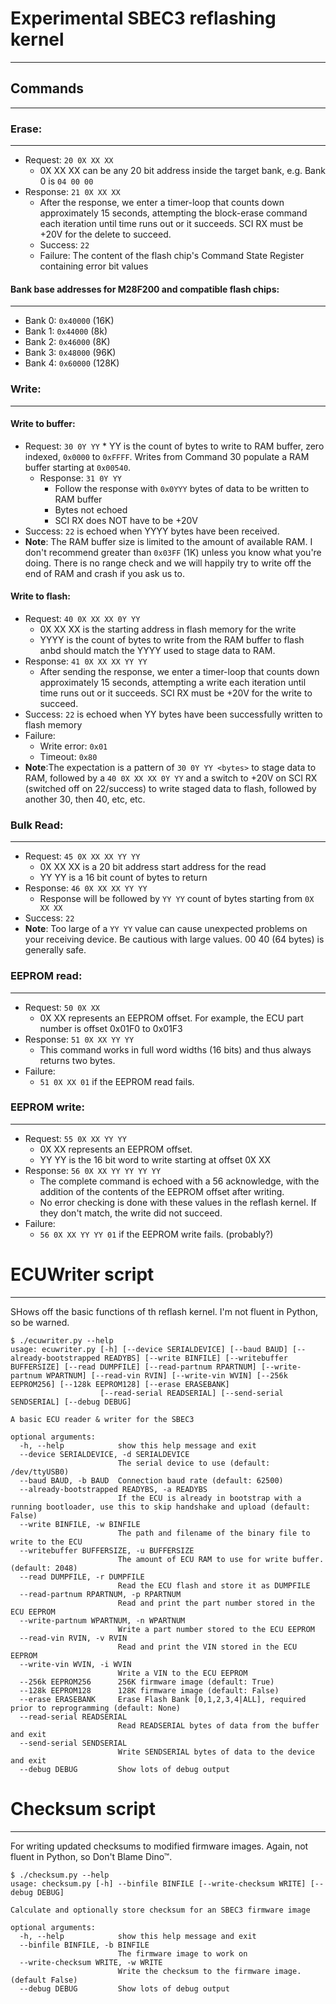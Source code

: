 # Experimental SBEC3 reflashing kernel
---------  

## Commands
---------

### Erase:
---------
  * Request: ````20 0X XX XX````
     * 0X XX XX can be any 20 bit address inside the target bank, e.g. Bank 0 is ````04 00 00````
  * Response: ````21 0X XX XX````
     * After the response, we enter a timer-loop that counts down approximately 15 seconds, attempting the block-erase command each iteration until time runs out or it succeeds.  SCI RX must be +20V for the delete to succeed.
    * Success: ````22````
    * Failure: The content of the flash chip's Command State Register containing error bit values

#### Bank base addresses for M28F200 and compatible flash chips:
---------
   * Bank 0: ````0x40000```` (16K)
   * Bank 1: ````0x44000```` (8k)
   * Bank 2: ````0x46000```` (8K)
   * Bank 3: ````0x48000```` (96K)
   * Bank 4: ````0x60000```` (128K)

### Write:
---------

#### Write to buffer:
  * Request: ````30 0Y YY````
         * YY is the count of bytes to write to RAM buffer, zero indexed, ````0x0000```` to ````0xFFFF````. Writes from Command 30 populate a RAM buffer starting at ````0x00540````.
    * Response: ````31 0Y YY````
       * Follow the response with ````0x0YYY```` bytes of data to be written to RAM buffer
       * Bytes not echoed
       * SCI RX does NOT have to be +20V
   * Success: ````22```` is echoed when YYYY bytes have been received.
   * **Note**: The RAM buffer size is limited to the amount of available RAM. I don't recommend greater than ````0x03FF```` (1K) unless you know what you're doing.  There is no range check and we will happily try to write off the end of RAM and crash if you ask us to.

#### Write to flash:
   * Request: ````40 0X XX XX 0Y YY````
       * 0X XX XX is the starting address in flash memory for the write
       * YYYY is the count of bytes to write from the RAM buffer to flash anbd should match the YYYY used to stage data to RAM.
   * Response: ````41 0X XX XX YY YY````
      * After sending the response, we enter a timer-loop that counts down approximately 15 seconds, attempting a write each iteration until time runs out or it succeeds. SCI RX must be +20V for the write to succeed.
   * Success: ````22```` is echoed when YY bytes have been successfully written to flash memory
   * Failure:
      * Write error: ````0x01````
      * Timeout: ````0x80````
* **Note**:The expectation is a pattern of ````30 0Y YY <bytes>```` to stage data to RAM, followed by a ````40 0X XX XX 0Y YY```` and a switch to +20V on SCI RX (switched off on 22/success) to write staged data to flash, followed by another 30, then 40, etc, etc.

### Bulk Read:
---------
   * Request: ````45 0X XX XX YY YY````
       * 0X XX XX is a 20 bit address start address for the read
       * YY YY is a 16 bit count of bytes to return
   * Response: ````46 0X XX XX YY YY````
       * Response will be followed by ````YY YY```` count of bytes starting from ````0X XX XX````
   * Success: ````22````
   * **Note**: Too large of a ````YY YY```` value can cause unexpected problems on your receiving device.  Be cautious with large values. 00 40 (64 bytes) is generally safe.

### EEPROM read:
---------
   * Request: ````50 0X XX````
      * 0X XX represents an EEPROM offset.  For example, the ECU part number is offset 0x01F0 to 0x01F3
   * Response: ````51 0X XX YY YY````
      * This command works in full word widths (16 bits) and thus always returns two bytes.
   * Failure:
      * ````51 0X XX 01```` if the EEPROM read fails.

### EEPROM write:
---------
   * Request: ````55 0X XX YY YY````
      * 0X XX represents an EEPROM offset.  
      * YY YY is the 16 bit word to write starting at offset 0X XX
   * Response: ````56 0X XX YY YY YY YY````
      * The complete command is echoed with a 56 acknowledge, with the addition of the contents of the EEPROM offset after writing.
      * No error checking is done with these values in the reflash kernel. If they don't match, the write did not succeed. 
   * Failure:
      * ````56 0X XX YY YY 01```` if the EEPROM write fails. (probably?)

# ECUWriter script
---------  
SHows off the basic functions of th reflash kernel. I'm not fluent in Python, so be warned.
```
$ ./ecuwriter.py --help
usage: ecuwriter.py [-h] [--device SERIALDEVICE] [--baud BAUD] [--already-bootstrapped READYBS] [--write BINFILE] [--writebuffer BUFFERSIZE] [--read DUMPFILE] [--read-partnum RPARTNUM] [--write-partnum WPARTNUM] [--read-vin RVIN] [--write-vin WVIN] [--256k EEPROM256] [--128k EEPROM128] [--erase ERASEBANK]
                    [--read-serial READSERIAL] [--send-serial SENDSERIAL] [--debug DEBUG]

A basic ECU reader & writer for the SBEC3

optional arguments:
  -h, --help            show this help message and exit
  --device SERIALDEVICE, -d SERIALDEVICE
                        The serial device to use (default: /dev/ttyUSB0)
  --baud BAUD, -b BAUD  Connection baud rate (default: 62500)
  --already-bootstrapped READYBS, -a READYBS
                        If the ECU is already in bootstrap with a running bootloader, use this to skip handshake and upload (default: False)
  --write BINFILE, -w BINFILE
                        The path and filename of the binary file to write to the ECU
  --writebuffer BUFFERSIZE, -u BUFFERSIZE
                        The amount of ECU RAM to use for write buffer. (default: 2048)
  --read DUMPFILE, -r DUMPFILE
                        Read the ECU flash and store it as DUMPFILE
  --read-partnum RPARTNUM, -p RPARTNUM
                        Read and print the part number stored in the ECU EEPROM
  --write-partnum WPARTNUM, -n WPARTNUM
                        Write a part number stored to the ECU EEPROM
  --read-vin RVIN, -v RVIN
                        Read and print the VIN stored in the ECU EEPROM
  --write-vin WVIN, -i WVIN
                        Write a VIN to the ECU EEPROM
  --256k EEPROM256      256K firmware image (default: True)
  --128k EEPROM128      128K firmware image (default: False)
  --erase ERASEBANK     Erase Flash Bank [0,1,2,3,4|ALL], required prior to reprogramming (default: None)
  --read-serial READSERIAL
                        Read READSERIAL bytes of data from the buffer and exit
  --send-serial SENDSERIAL
                        Write SENDSERIAL bytes of data to the device and exit
  --debug DEBUG         Show lots of debug output
  ```

# Checksum script
---------  
For writing updated checksums to modified firmware images. Again, not fluent in Python, so Don't Blame Dino™.
```
$ ./checksum.py --help
usage: checksum.py [-h] --binfile BINFILE [--write-checksum WRITE] [--debug DEBUG]

Calculate and optionally store checksum for an SBEC3 firmware image

optional arguments:
  -h, --help            show this help message and exit
  --binfile BINFILE, -b BINFILE
                        The firmware image to work on
  --write-checksum WRITE, -w WRITE
                        Write the checksum to the firmware image. (default False)
  --debug DEBUG         Show lots of debug output
```
